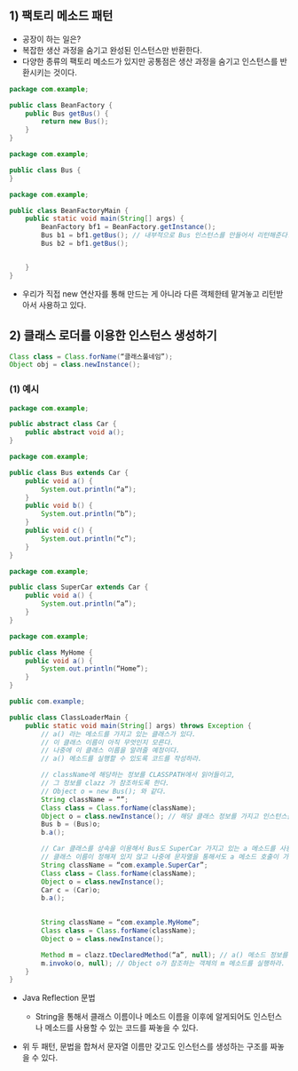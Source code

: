 ## 1) 팩토리 메소드 패턴
- 공장이 하는 일은?
- 복잡한 생산 과정을 숨기고 완성된 인스턴스만 반환한다.
- 다양한 종류의 팩토리 메소드가 있지만 공통점은 생산 과정을 숨기고 인스턴스를 반환시키는 것이다.

```Java
package com.example;

public class BeanFactory {
	public Bus getBus() {
		return new Bus();
	}
}
```

```Java
package com.example;

public class Bus {
}
```

```Java
package com.example;

public class BeanFactoryMain {
	public static void main(String[] args) {
		BeanFactory bf1 = BeanFactory.getInstance();
		Bus b1 = bf1.getBus(); // 내부적으로 Bus 인스턴스를 만들어서 리턴해준다.
		Bus b2 = bf1.getBus();


	}
}
```
- 우리가 직접 new 연산자를 통해 만드는 게 아니라 다른 객체한테 맡겨놓고 리턴받아서 사용하고 있다.

## 2) 클래스 로더를 이용한 인스턴스 생성하기
```Java
Class class = Class.forName(“클래스풀네임”);
Object obj = class.newInstance();
```

### (1) 예시
```Java
package com.example;

public abstract class Car {
	public abstract void a();
}
```

```Java
package com.example;

public class Bus extends Car {
	public void a() {
		System.out.println(“a”);
	}
	public void b() {
		System.out.println(“b”);
	}
	public void c() {
		System.out.println(“c”);
	}
}
```

```Java
package com.example;

public class SuperCar extends Car {
	public void a() {
		System.out.println(“a”);
	}
}
```

```Java
package com.example;

public class MyHome {
	public void a() {
		System.out.println(“Home”);
	}
}
```

```Java
public com.example;

public class ClassLoaderMain {
	public static void main(String[] args) throws Exception {
		// a() 라는 메소드를 가지고 있는 클래스가 있다.
		// 이 클래스 이름이 아직 무엇인지 모른다.
		// 나중에 이 클래스 이름을 알려줄 예정이다.
		// a() 메소드를 실행할 수 있도록 코드를 작성하라.

		// className에 해당하는 정보를 CLASSPATH에서 읽어들이고,
		// 그 정보를 clazz 가 참조하도록 한다.
		// Object o = new Bus(); 와 같다.
		String className = “”;
		Class class = Class.forName(className);
		Object o = class.newInstance(); // 해당 클래스 정보를 가지고 인스턴스를 만들어라.
		Bus b = (Bus)o;
		b.a();

		// Car 클래스를 상속을 이용해서 Bus도 SuperCar 가지고 있는 a 메소드를 사용 가능하다.
		// 클래스 이름이 정해져 있지 않고 나중에 문자열을 통해서도 a 메소드 호출이 가능하다.
		String className = “com.example.SuperCar”;
		Class class = Class.forName(className);
		Object o = class.newInstance();
		Car c = (Car)o;
		b.a();
		

		String className = “com.example.MyHome”;
		Class class = Class.forName(className);
		Object o = class.newInstance();

		Method m = clazz.tDeclaredMethod(“a”, null); // a() 메소드 정보를 가지고 있는 Method 를 반환하라
		m.invoko(o, null); // Object o가 참조하는 객체의 m 메소드를 실행하라.
	}
}
```
- Java Reflection 문법
	- String을 통해서 클래스 이름이나 메소드 이름을 이후에 알게되어도 인스턴스나 메소드를 사용할 수 있는 코드를 짜놓을 수 있다.

- 위 두 패턴, 문법을 합쳐서 문자열 이름만 갖고도 인스턴스를 생성하는 구조를 짜놓을 수 있다.